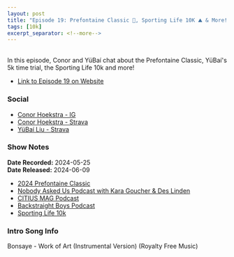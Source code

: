 ```yaml
---
layout: post
title: "Episode 19: Prefontaine Classic 🏃, Sporting Life 10K ⛰️ & More!"
tags: [10k]
excerpt_separator: <!--more-->
---
```


<div id="buzzsprout-player-15219415"></div><script src="https://www.buzzsprout.com/2138032/15219415-episode-19-prefontaine-classic-sporting-life-10k-more.js?container_id=buzzsprout-player-15219415&player=small" type="text/javascript" charset="utf-8"></script>

<br>In this episode, Conor and YüBaí chat about the Prefontaine Classic, YüBaí's 5k time trial, the Sporting Life 10k and more!

<!--more-->

* [Link to Episode 19 on Website](https://r4podcast.com/2024/06/09/Episode-19.html)

### Social
 
* [Conor Hoekstra - IG](https://www.instagram.com/conorhoekstra/)
* [Conor Hoekstra - Strava](https://www.strava.com/athletes/59373430)
* [YüBaí Liu - Strava](https://www.strava.com/athletes/102365031)

### Show Notes
 
**Date Recorded:** 2024-05-25 <br>
**Date Released:** 2024-06-09

* [2024 Prefontaine Classic](https://www.preclassic.com/)
* [Nobody Asked Us Podcast with Kara Goucher & Des Linden](https://open.spotify.com/show/68gjR5AX6S81rZCqCgYhCc)
* [CITIUS MAG Podcast](https://citiusmag.com/series/citius-mag-podcast)
* [Backstraight Boys Podcast](https://backstraightathletics.buzzsprout.com/)
* [Sporting Life 10k](https://sportstats.one/results/140346)

### Intro Song Info
 
Bonsaye - Work of Art (Instrumental Version) (Royalty Free Music)
